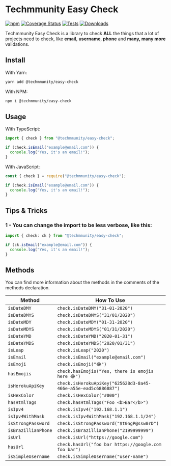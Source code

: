 # Techmmunity Easy Check

[![npm](https://img.shields.io/npm/v/@techmmunity/easy-check.svg?color=CC3534)](https://www.npmjs.com/package/@techmmunity/easy-check) <space> [![Coverage Status](https://coveralls.io/repos/github/Techmmunity/easy-check/badge.svg?branch=master)](https://coveralls.io/github/Techmmunity/easy-check?branch=master) <space> [![Tests](https://github.com/Techmmunity/easy-check/workflows/tests/badge.svg)]() <space> [![Downloads](https://img.shields.io/npm/dw/@techmmunity/easy-check.svg)](https://www.npmjs.com/package/@techmmunity/easy-check)

Techmmunity Easy Check is a library to check **ALL** the things that a lot of projects need to check, like **email**, **username**, **phone** and **many, many more** validations.

## Install

With Yarn:

```sh
yarn add @techmmunity/easy-check
```

With NPM:

```sh
npm i @techmmunity/easy-check
```

## Usage

With TypeScript:

```ts
import { check } from "@techmmunity/easy-check";

if (check.isEmail("example@email.com")) {
  console.log("Yes, it's an email!");
}
```

With JavaScript:

```js
const { check } = require("@techmmunity/easy-check");

if (check.isEmail("example@email.com")) {
  console.log("Yes, it's an email!");
}
```

## Tips & Tricks

### 1 - You can change the import to be less verbose, like this:

```ts
import { check: ck } from "@techmmunity/easy-check";

if (ck.isEmail("example@email.com")) {
  console.log("Yes, it's an email!");
}
```

## Methods

You can find more information about the methods in the comments of the methods declaration.

| Method              | How To Use                                                     |
| ------------------- | -------------------------------------------------------------- |
| `isDateDMY`         | `check.isDateDMY("31-01-2020")`                                |
| `isDateDMYS`        | `check.isDateDMYS("31/01/2020")`                               |
| `isDateMDY`         | `check.isDateMDY("01-31-2020")`                                |
| `isDateMDYS`        | `check.isDateMDYS("01/31/2020")`                               |
| `isDateYMD`         | `check.isDateYMD("2020-01-31")`                                |
| `isDateYMDS`        | `check.isDateYMDS("2020/01/31")`                               |
| `isLeap`            | `check.isLeap("2020")`                                         |
| `isEmail`           | `check.isEmail("example@email.com")`                           |
| `isEmoji`           | `check.isEmoji("😂")`                                          |
| `hasEmojis`         | `check.hasEmojis("Yes, there is emojis here 😂")`              |
| `isHerokuApiKey`    | `check.isHerokuApiKey("625628d3-8a45-466e-a55e-ead5c6886887")` |
| `isHexColor`        | `check.isHexColor("#000")`                                     |
| `hasHtmlTags`       | `check.hasHtmlTags("Foo <b>Bar</b>")`                          |
| `isIpv4`            | `check.isIpv4("192.168.1.1")`                                  |
| `isIpv4WithMask`    | `check.isIpv4WithMask("192.168.1.1/24")`                       |
| `isStrongPassword`  | `check.isStrongPassword("$t0ngP@ssw0rD")`                      |
| `isBrazillianPhone` | `check.isBrazillianPhone("2199999999")`                        |
| `isUrl`             | `check.isUrl("https://google.com")`                            |
| `hasUrl`            | `check.hasUrl("foo bar https://google.com foo bar")`           |
| `isSimpleUsername`  | `check.isSimpleUsername("user-name")`                          |
